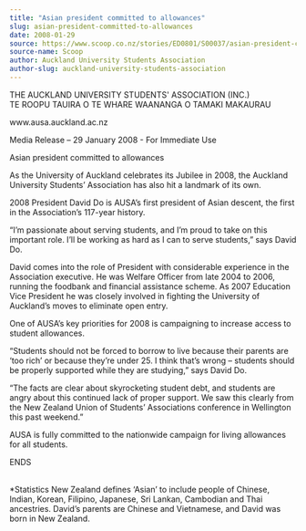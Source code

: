 ```yaml
---
title: "Asian president committed to allowances"
slug: asian-president-committed-to-allowances
date: 2008-01-29
source: https://www.scoop.co.nz/stories/ED0801/S00037/asian-president-committed-to-allowances.htm
source-name: Scoop
author: Auckland University Students Association
author-slug: auckland-university-students-association
---
```


<p>THE AUCKLAND UNIVERSITY STUDENTS' ASSOCIATION (INC.)<br>TE
ROOPU TAUIRA O TE WHARE WAANANGA O TAMAKI
MAKAURAU</p>

<p>www.ausa.auckland.ac.nz</p>

<p>Media Release – 29
January 2008 - For Immediate Use</p>

<p>Asian president committed
to allowances</p>

<p>As the University of Auckland celebrates its
Jubilee in 2008, the Auckland University Students’
Association has also hit a landmark of its own.</p>

<p>2008
President David Do is AUSA’s first president of Asian
descent, the first in the Association’s 117-year
history.</p>

<p>“I’m passionate about serving students, and
I’m proud to take on this important role. I’ll be
working as hard as I can to serve students,” says David
Do.</p>

<p>David comes into the role of President with
considerable experience in the Association executive. He was
Welfare Officer from late 2004 to 2006, running the foodbank
and financial assistance scheme. As 2007 Education Vice
President he was closely involved in fighting the University
of Auckland’s moves to eliminate open entry.</p>

<p>One of
AUSA’s key priorities for 2008 is campaigning to increase
access to student allowances.</p>

<p>“Students should not be
forced to borrow to live because their parents are ‘too
rich’ or because they’re under 25. I think that’s
wrong – students should be properly supported while they
are studying,” says David Do.</p>

<p>“The facts are clear
about skyrocketing student debt, and students are angry
about this continued lack of proper support. We saw this
clearly from the New Zealand Union of Students’
Associations conference in Wellington this past weekend.”<p>

<p>AUSA is fully committed to the nationwide campaign for
living allowances for all students.</p>

<p>ENDS</p>

<p><br>*Statistics
New Zealand defines ‘Asian’ to include people of
Chinese, Indian, Korean, Filipino, Japanese, Sri Lankan,
Cambodian and Thai ancestries. David’s parents are Chinese
and Vietnamese, and David was born in New
Zealand.<p>




<!--


